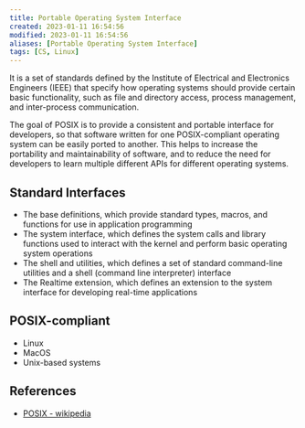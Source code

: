 ```yaml
---
title: Portable Operating System Interface
created: 2023-01-11 16:54:56
modified: 2023-01-11 16:54:56
aliases: [Portable Operating System Interface]
tags: [CS, Linux]
---
```


It is a set of standards defined by the Institute of Electrical and Electronics Engineers (IEEE) that specify how operating systems should provide certain basic functionality, such as file and directory access, process management, and inter-process communication.

The goal of POSIX is to provide a consistent and portable interface for developers, so that software written for one POSIX-compliant operating system can be easily ported to another. This helps to increase the portability and maintainability of software, and to reduce the need for developers to learn multiple different APIs for different operating systems.

## Standard Interfaces

- The base definitions, which provide standard types, macros, and functions for use in application programming
- The system interface, which defines the system calls and library functions used to interact with the kernel and perform basic operating system operations
- The shell and utilities, which defines a set of standard command-line utilities and a shell (command line interpreter) interface
- The Realtime extension, which defines an extension to the system interface for developing real-time applications

## POSIX-compliant

- Linux
- MacOS
- Unix-based systems

## References

- [POSIX - wikipedia](https://en.wikipedia.org/wiki/POSIX)
